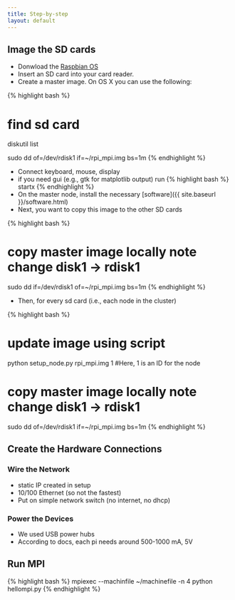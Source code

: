 ```yaml
---
title: Step-by-step
layout: default
---
```


## Image the SD cards
- Donwload the [Raspbian OS](http://www.raspberrypi.org/downloads)
- Insert an SD card into your card reader.
- Create a master image. On OS X you can use the following:

{% highlight bash %}
# find sd card
diskutil list

sudo dd of=/dev/rdisk1 if=~/rpi_mpi.img bs=1m
{% endhighlight %}

- Connect keyboard, mouse, display
- if you need gui (e.g., gtk for matplotlib output) run
{% highlight bash %}
startx
{% endhighlight %}
- On the master node, install the necessary [software]({{ site.baseurl }}/software.html)
- Next, you want to copy this image to the other SD cards

{% highlight bash %}
# copy master image locally note change disk1 -> rdisk1
sudo dd if=/dev/rdisk1 of=~/rpi_mpi.img bs=1m
{% endhighlight %}

- Then, for every sd card (i.e., each node in the cluster)

{% highlight bash %}
# update image using script
python setup_node.py rpi_mpi.img 1 #Here, 1 is an ID for the node

# copy master image locally note change disk1 -> rdisk1
sudo dd of=/dev/rdisk1 if=~/rpi_mpi.img bs=1m
{% endhighlight %}

## Create the Hardware Connections
### Wire the Network
- static IP created in setup
- 10/100 Ethernet (so not the fastest)
- Put on simple network switch (no internet, no dhcp)

### Power the Devices
- We used USB power hubs
- According to docs, each pi needs around 500-1000 mA, 5V

## Run MPI
{% highlight bash %}
mpiexec --machinfile ~/machinefile -n 4 python hellompi.py
{% endhighlight %}